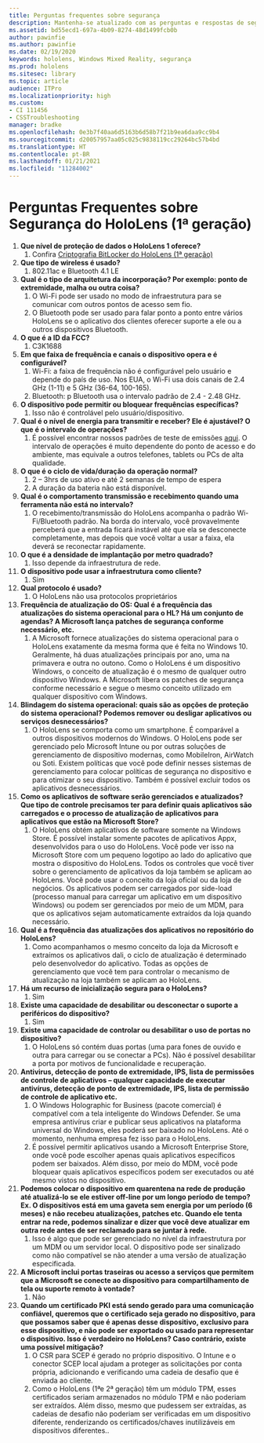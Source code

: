 ```yaml
---
title: Perguntas frequentes sobre segurança
description: Mantenha-se atualizado com as perguntas e respostas de segurança mais comuns sobre os dispositivos de realidade mista HoloLens.
ms.assetid: bd55ecd1-697a-4b09-8274-48d1499fcb0b
author: pawinfie
ms.author: pawinfie
ms.date: 02/19/2020
keywords: hololens, Windows Mixed Reality, segurança
ms.prod: hololens
ms.sitesec: library
ms.topic: article
audience: ITPro
ms.localizationpriority: high
ms.custom:
- CI 111456
- CSSTroubleshooting
manager: bradke
ms.openlocfilehash: 0e3b7f40aa6d5163b6d58b7f21b9ea6daa9cc9b4
ms.sourcegitcommit: d20057957aa05c025c9838119cc29264bc57b4bd
ms.translationtype: HT
ms.contentlocale: pt-BR
ms.lasthandoff: 01/21/2021
ms.locfileid: "11284002"
---
```

# Perguntas Frequentes sobre Segurança do HoloLens (1ª geração)

1. **Que nível de proteção de dados o HoloLens 1 oferece?**
    1. Confira [Criptografia BitLocker do HoloLens (1ª geração)](hololens1-encryption.md)
1. **Que tipo de wireless é usado?**
    1. 802.11ac e Bluetooth 4.1 LE
1. **Qual é o tipo de arquitetura da incorporação?  Por exemplo: ponto de extremidade, malha ou outra coisa?**
    1. O Wi-Fi pode ser usado no modo de infraestrutura para se comunicar com outros pontos de acesso sem fio.
    1. O Bluetooth pode ser usado para falar ponto a ponto entre vários HoloLens se o aplicativo dos clientes oferecer suporte a ele ou a outros dispositivos Bluetooth.
1. **O que é a ID da FCC?**
    1. C3K1688
1. **Em que faixa de frequência e canais o dispositivo opera e é configurável?**
    1. Wi-Fi: a faixa de frequência não é configurável pelo usuário e depende do país de uso. Nos EUA, o Wi-Fi usa dois canais de 2.4 GHz (1-11) e 5 GHz (36-64, 100-165).
    1. Bluetooth: p Bluetooth usa o intervalo padrão de 2.4 - 2.48 GHz.
1. **O dispositivo pode permitir ou bloquear frequências específicas?**
    1. Isso não é controlável pelo usuário/dispositivo.
1. **Qual é o nível de energia para transmitir e receber? Ele é ajustável? O que é o intervalo de operações?**
    1. É possível encontrar nossos padrões de teste de emissões [aqui](https://fccid.io/C3K1688). O intervalo de operações é muito dependente do ponto de acesso e do ambiente, mas equivale a outros telefones, tablets ou PCs de alta qualidade.
1. **O que é o ciclo de vida/duração da operação normal?**
    1. 2 – 3hrs de uso ativo e até 2 semanas de tempo de espera
    1. A duração da bateria não está disponível.
1. **Qual é o comportamento transmissão e recebimento quando uma ferramenta não está no intervalo?**
    1. O recebimento/transmissão do HoloLens acompanha o padrão Wi-Fi/Bluetooth padrão. Na borda do intervalo, você provavelmente perceberá que a entrada ficará instável até que ela se desconecte completamente, mas depois que você voltar a usar a faixa, ela deverá se reconectar rapidamente.
1. **O que é a densidade de implantação por metro quadrado?**
    1. Isso depende da infraestrutura de rede.
1. **O dispositivo pode usar a infraestrutura como cliente?**
    1. Sim
1. **Qual protocolo é usado?**
    1. O HoloLens não usa protocolos proprietários
1. **Frequência de atualização do OS: Qual é a frequência das atualizações do sistema operacional para o HL?  Há um conjunto de agendas?  A Microsoft lança patches de segurança conforme necessário, etc.**
    1. A Microsoft fornece atualizações do sistema operacional para o HoloLens exatamente da mesma forma que é feita no Windows 10. Geralmente, há duas atualizações principais por ano, uma na primavera e outra no outono. Como o HoloLens é um dispositivo Windows, o conceito de atualização é o mesmo de qualquer outro dispositivo Windows. A Microsoft libera os patches de segurança conforme necessário e segue o mesmo conceito utilizado em qualquer dispositivo com Windows.
1. **Blindagem do sistema operacional: quais são as opções de proteção do sistema operacional?  Podemos remover ou desligar aplicativos ou serviços desnecessários?**
    1. O HoloLens se comporta como um smartphone. É comparável a outros dispositivos modernos do Windows. O HoloLens pode ser gerenciado pelo Microsoft Intune ou por outras soluções de gerenciamento de dispositivo modernas, como MobileIron, AirWatch ou Soti. Existem políticas que você pode definir nesses sistemas de gerenciamento para colocar políticas de segurança no dispositivo e para otimizar o seu dispositivo. Também é possível excluir todos os aplicativos desnecessários.
1. **Como os aplicativos de software serão gerenciados e atualizados? Que tipo de controle precisamos ter para definir quais aplicativos são carregados e o processo de atualização de aplicativos para aplicativos que estão na Microsoft Store?**
    1. O HoloLens obtém aplicativos de software somente na Windows Store. É possível instalar somente pacotes de aplicativos Appx, desenvolvidos para o uso do HoloLens. Você pode ver isso na Microsoft Store com um pequeno logotipo ao lado do aplicativo que mostra o dispositivo do HoloLens. Todos os controles que você tiver sobre o gerenciamento de aplicativos da loja também se aplicam ao HoloLens. Você pode usar o conceito da loja oficial ou da loja de negócios. Os aplicativos podem ser carregados por side-load (processo manual para carregar um aplicativo em um dispositivo Windows) ou podem ser gerenciados por meio de um MDM, para que os aplicativos sejam automaticamente extraídos da loja quando necessário.
1. **Qual é a frequência das atualizações dos aplicativos no repositório do HoloLens?**
    1. Como acompanhamos o mesmo conceito da loja da Microsoft e extraímos os aplicativos dali, o ciclo de atualização é determinado pelo desenvolvedor do aplicativo. Todas as opções de gerenciamento que você tem para controlar o mecanismo de atualização na loja também se aplicam ao HoloLens.
1. **Há um recurso de inicialização segura para o HoloLens?**
    1. Sim
1. **Existe uma capacidade de desabilitar ou desconectar o suporte a periféricos do dispositivo?**
    1. Sim
1. **Existe uma capacidade de controlar ou desabilitar o uso de portas no dispositivo?**
    1. O HoloLens só contém duas portas (uma para fones de ouvido e outra para carregar ou se conectar a PCs). Não é possível desabilitar a porta por motivos de funcionalidade e recuperação.
1. **Antivirus, detecção de ponto de extremidade, IPS, lista de permissões de controle de aplicativos – qualquer capacidade de executar antivírus, detecção de ponto de extremidade, IPS, lista de permissão de controle de aplicativo etc.**
    1. O Windows Holographic for Business (pacote comercial) é compatível com a tela inteligente do Windows Defender. Se uma empresa antivírus criar e publicar seus aplicativos na plataforma universal do Windows, eles poderá ser baixado no HoloLens. Até o momento, nenhuma empresa fez isso para o HoloLens.
    1. É possível permitir aplicativos usando a Microsoft Enterprise Store, onde você pode escolher apenas quais aplicativos específicos podem ser baixados. Além disso, por meio do MDM, você pode bloquear quais aplicativos específicos podem ser executados ou até mesmo vistos no dispositivo.
1. **Podemos colocar o dispositivo em quarentena na rede de produção até atualizá-lo se ele estiver off-line por um longo período de tempo?  Ex. O dispositivos está em uma gaveta sem energia por um período (6 meses) e não recebeu atualizações, patches etc.  Quando ele tenta entrar na rede, podemos sinalizar e dizer que você deve atualizar em outra rede antes de ser reclamado para se juntar à rede.**
    1. Isso é algo que pode ser gerenciado no nível da infraestrutura por um MDM ou um servidor local. O dispositivo pode ser sinalizado como não compatível se não atender a uma versão de atualização especificada.
1. **A Microsoft inclui portas traseiras ou acesso a serviços que permitem que a Microsoft se conecte ao dispositivo para compartilhamento de tela ou suporte remoto à vontade?**
    1. Não
1. **Quando um certificado PKI está sendo gerado para uma comunicação confiável, queremos que o certificado seja gerado no dispositivo, para que possamos saber que é apenas desse dispositivo, exclusivo para esse dispositivo, e não pode ser exportado ou usado para representar o dispositivo. Isso é verdadeiro no HoloLens? Caso contrário, existe uma possível mitigação?**
    1. O CSR para SCEP é gerado no próprio dispositivo. O Intune e o conector SCEP local ajudam a proteger as solicitações por conta própria, adicionando e verificando uma cadeia de desafio que é enviada ao cliente.
    1. Como o HoloLens (1ªe 2ª geração) têm um módulo TPM, esses certificados seriam armazenados no módulo TPM e não poderiam ser extraídos. Além disso, mesmo que pudessem ser extraídas, as cadeias de desafio não poderiam ser verificadas em um dispositivo diferente, renderizando os certificados/chaves inutilizáveis ​​em dispositivos diferentes..
